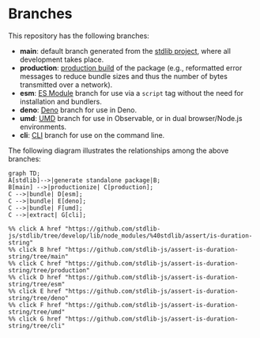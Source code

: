 <!--

@license Apache-2.0

Copyright (c) 2023 The Stdlib Authors.

Licensed under the Apache License, Version 2.0 (the "License");
you may not use this file except in compliance with the License.
You may obtain a copy of the License at

    http://www.apache.org/licenses/LICENSE-2.0

Unless required by applicable law or agreed to in writing, software
distributed under the License is distributed on an "AS IS" BASIS,
WITHOUT WARRANTIES OR CONDITIONS OF ANY KIND, either express or implied.
See the License for the specific language governing permissions and
limitations under the License.

-->

# Branches

This repository has the following branches:

-   **main**: default branch generated from the [stdlib project][stdlib-url], where all development takes place.
-   **production**: [production build][production-url] of the package (e.g., reformatted error messages to reduce bundle sizes and thus the number of bytes transmitted over a network).
-   **esm**: [ES Module][esm-url] branch for use via a `script` tag without the need for installation and bundlers.
-   **deno**: [Deno][deno-url] branch for use in Deno.
-   **umd**: [UMD][umd-url] branch for use in Observable, or in dual browser/Node.js environments.
-   **cli**: [CLI][cli-url] branch for use on the command line.

The following diagram illustrates the relationships among the above branches:

```mermaid
graph TD;
A[stdlib]-->|generate standalone package|B;
B[main] -->|productionize| C[production];
C -->|bundle| D[esm];
C -->|bundle| E[deno];
C -->|bundle| F[umd];
C -->|extract| G[cli];

%% click A href "https://github.com/stdlib-js/stdlib/tree/develop/lib/node_modules/%40stdlib/assert/is-duration-string"
%% click B href "https://github.com/stdlib-js/assert-is-duration-string/tree/main"
%% click C href "https://github.com/stdlib-js/assert-is-duration-string/tree/production"
%% click D href "https://github.com/stdlib-js/assert-is-duration-string/tree/esm"
%% click E href "https://github.com/stdlib-js/assert-is-duration-string/tree/deno"
%% click F href "https://github.com/stdlib-js/assert-is-duration-string/tree/umd"
%% click G href "https://github.com/stdlib-js/assert-is-duration-string/tree/cli"
```

[stdlib-url]: https://github.com/stdlib-js/stdlib/tree/develop/lib/node_modules/%40stdlib/assert/is-duration-string
[production-url]: https://github.com/stdlib-js/assert-is-duration-string/tree/production
[deno-url]: https://github.com/stdlib-js/assert-is-duration-string/tree/deno
[umd-url]: https://github.com/stdlib-js/assert-is-duration-string/tree/umd
[esm-url]: https://github.com/stdlib-js/assert-is-duration-string/tree/esm
[cli-url]: https://github.com/stdlib-js/assert-is-duration-string/tree/cli